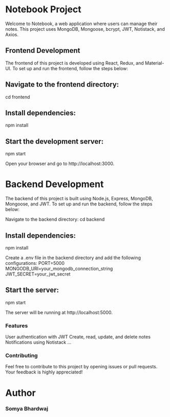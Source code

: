 # Notebook Project

Welcome to Notebook, a web application where users can manage their notes. This project uses MongoDB, Mongoose, bcrypt, JWT, Notistack, and Axios.

## Frontend Development
The frontend of this project is developed using React, Redux, and Material-UI. To set up and run the frontend, follow the steps below:

## Navigate to the frontend directory:
cd frontend

## Install dependencies:
npm install

## Start the development server:
npm start

Open your browser and go to http://localhost:3000.

# Backend Development
The backend of this project is built using Node.js, Express, MongoDB, Mongoose, and JWT. To set up and run the backend, follow the steps below:

Navigate to the backend directory:
cd backend

## Install dependencies:
npm install

Create a .env file in the backend directory and add the following configurations:
PORT=5000
MONGODB_URI=your_mongodb_connection_string
JWT_SECRET=your_jwt_secret

## Start the server:
npm start

The server will be running at http://localhost:5000.



### Features
User authentication with JWT
Create, read, update, and delete notes
Notifications using Notistack
...



### Contributing
Feel free to contribute to this project by opening issues or pull requests. Your feedback is highly appreciated!

# Author
### Somya Bhardwaj


